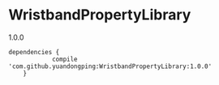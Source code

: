 # WristbandPropertyLibrary
1.0.0

```
dependencies {
	        compile 'com.github.yuandongping:WristbandPropertyLibrary:1.0.0'
	}
 
  ```
